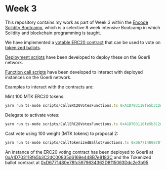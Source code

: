 # Week 3

This repository contains my work as part of Week 3 within the [Encode Solidity Bootcamp](https://www.encode.club/solidity-bootcamps), which is a selective 8 week intensive Bootcamp in which Solidity and blockchain programming is taught.

We have implemented a [votable ERC20 contract](https://github.com/boninggong/Encode-Bootcamp-W3/blob/main/contracts/ERC20Votes.sol) that can be used to vote on [tokenized ballots](https://github.com/boninggong/Encode-Bootcamp-W3/blob/main/contracts/TokenizedBallot.sol).

[Deployment scripts](https://github.com/boninggong/Encode-Bootcamp-W3/tree/main/deploy) have been developed to deploy these on the Goerli network.

[Function call scripts](https://github.com/boninggong/Encode-Bootcamp-W3/tree/main/scripts) have been developed to interact with deployed instances on the Goerli network.

Examples to interact with the contracts are:

Mint 100 MTK ERC20 tokens:

```typescript
yarn run ts-node scripts/CallERC20VotesFunctions.ts 0xA1D703118fe5b3C2dC00835d6169e448B7e8183C mint 0x1337A77B69027114d6bCDCA81A617Eb0d5FAE75c 100
```

Delegate to activate votes:

```typescript
yarn run ts-node scripts/CallERC20VotesFunctions.ts 0xA1D703118fe5b3C2dC00835d6169e448B7e8183C delegate 0x1337A77B69027114d6bCDCA81A617Eb0d5FAE75c
```

Cast vote using 100 weight (MTK tokens) to proposal 2:

```typescript
yarn run ts-node scripts/CallTokenizedBallotFunctions.ts 0xD6771480e78fc5979634362D8f15063Ddc2e3b95 vote 1 100
```

An instance of the ERC20 voting contract has been deployed to Goerli at [0xA1D703118fe5b3C2dC00835d6169e448B7e8183C](https://goerli.etherscan.io/address/0xa1d703118fe5b3c2dc00835d6169e448b7e8183c) and the Tokenized ballot contract at [0xD6771480e78fc5979634362D8f15063Ddc2e3b95](https://goerli.etherscan.io/address/0xd6771480e78fc5979634362d8f15063ddc2e3b95)
